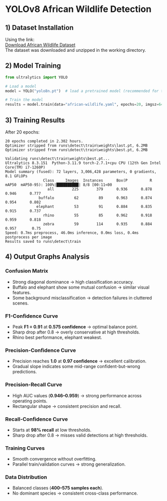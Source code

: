 # YOLOv8 African Wildlife Detection

## 1) Dataset Installation
Using the link:  
[Download African Wildlife Dataset](https://github.com/ultralytics/assets/releases/download/v0.0.0/african-wildlife.zip)  
The dataset was downloaded and unzipped in the working directory.

## 2) Model Training
```python
from ultralytics import YOLO

# Load a model
model = YOLO("yolo8n.pt")  # load a pretrained model (recommended for training)

# Train the model
results = model.train(data="african-wildlife.yaml", epochs=20, imgsz=640)
```

## 3) Training Results
After 20 epochs:
```
20 epochs completed in 2.302 hours.
Optimizer stripped from runs\detect\train\weights\last.pt, 6.2MB
Optimizer stripped from runs\detect\train\weights\best.pt, 6.2MB

Validating runs\detect\train\weights\best.pt...
Ultralytics 8.3.151  Python-3.11.9 torch-2.7.1+cpu CPU (12th Gen Intel Core(TM) i7-1260P)
Model summary (fused): 72 layers, 3,006,428 parameters, 0 gradients, 8.1 GFLOPs
                 Class     Images  Instances      Box(P          R      mAP50  mAP50-95): 100%|██████████| 8/8 [00:11<00
                   all        225        379      0.936      0.878      0.946      0.777
               buffalo         62         89      0.963      0.874      0.954      0.802
              elephant         53         91      0.884      0.835      0.915      0.737
                 rhino         55         85      0.962      0.918      0.959      0.818
                 zebra         59        114      0.935      0.884      0.957       0.75
Speed: 0.7ms preprocess, 46.0ms inference, 0.0ms loss, 0.4ms postprocess per image
Results saved to runs\detect\train
```

## 4) Output Graphs Analysis

### Confusion Matrix
- Strong diagonal dominance → high classification accuracy.
- Buffalo and elephant show some mutual confusion → similar visual features.
- Some background misclassification → detection failures in cluttered scenes.

### F1-Confidence Curve
- Peak **F1 = 0.91** at **0.575 confidence** → optimal balance point.
- Sharp drop after 0.8 → overly conservative at high thresholds.
- Rhino best performance, elephant weakest.

### Precision-Confidence Curve
- Precision reaches **1.0** at **0.97 confidence** → excellent calibration.
- Gradual slope indicates some mid-range confident-but-wrong predictions.

### Precision-Recall Curve
- High AUC values (**0.946–0.959**) → strong performance across operating points.
- Rectangular shape → consistent precision and recall.

### Recall-Confidence Curve
- Starts at **98% recall** at low thresholds.
- Sharp drop after 0.8 → misses valid detections at high thresholds.

### Training Curves
- Smooth convergence without overfitting.
- Parallel train/validation curves → strong generalization.

### Data Distribution
- Balanced classes (**400–575 samples each**).
- No dominant species → consistent cross-class performance.
